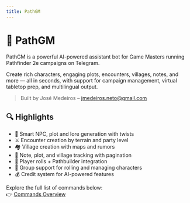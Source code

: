 ```yaml
---
title: PathGM
---
```


# 🧙 PathGM

PathGM is a powerful AI-powered assistant bot for Game Masters running Pathfinder 2e campaigns on Telegram.

Create rich characters, engaging plots, encounters, villages, notes, and more — all in seconds, with support for campaign management, virtual tabletop prep, and multilingual output.

> Built by José Medeiros – jmedeiros.neto@gmail.com

## 🔍 Highlights

- 🧠 Smart NPC, plot and lore generation with twists
- ⚔️ Encounter creation by terrain and party level
- 🏘️ Village creation with maps and rumors
- 📖 Note, plot, and village tracking with pagination
- 🎲 Player rolls + Pathbuilder integration
- 👥 Group support for rolling and managing characters
- 💰 Credit system for AI-powered features

Explore the full list of commands below:  
👉 [Commands Overview](comandos.md)
